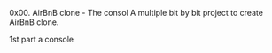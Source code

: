 0x00. AirBnB clone - The consol
A multiple bit by bit project to create AirBnB clone.

1st part a console
